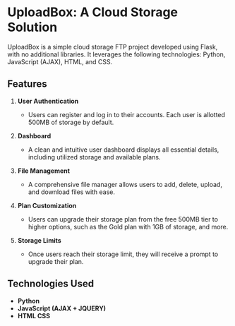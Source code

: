 # UploadBox: A Cloud Storage Solution

UploadBox is a simple cloud storage FTP project developed using Flask, with no additional libraries. It leverages the following technologies: Python, JavaScript (AJAX), HTML, and CSS.

## Features

1. **User Authentication**
   - Users can register and log in to their accounts. Each user is allotted 500MB of storage by default.

2. **Dashboard**
   - A clean and intuitive user dashboard displays all essential details, including utilized storage and available plans.

3. **File Management**
   - A comprehensive file manager allows users to add, delete, upload, and download files with ease.

4. **Plan Customization**
   - Users can upgrade their storage plan from the free 500MB tier to higher options, such as the Gold plan with 1GB of storage, and more.

5. **Storage Limits**
   - Once users reach their storage limit, they will receive a prompt to upgrade their plan.

## Technologies Used

- **Python**
- **JavaScript (AJAX + JQUERY)**
- **HTML CSS**
